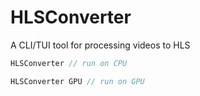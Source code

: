 # HLSConverter

A CLI/TUI tool for processing videos to HLS

```h
HLSConverter // run on CPU
```

```h
HLSConverter GPU // run on GPU
```
